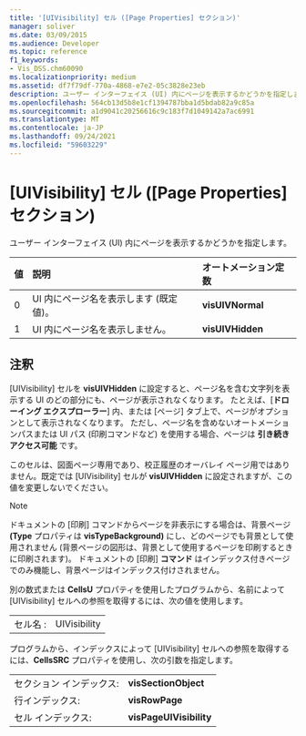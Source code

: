 ```yaml
---
title: '[UIVisibility] セル ([Page Properties] セクション)'
manager: soliver
ms.date: 03/09/2015
ms.audience: Developer
ms.topic: reference
f1_keywords:
- Vis_DSS.chm60090
ms.localizationpriority: medium
ms.assetid: df7f79df-770a-4868-e7e2-05c3828e23eb
description: ユーザー インターフェイス (UI) 内にページを表示するかどうかを指定します。
ms.openlocfilehash: 564cb13d5b8e1cf1394787bba1d5bdab82a9c85a
ms.sourcegitcommit: a1d9041c20256616c9c183f7d1049142a7ac6991
ms.translationtype: MT
ms.contentlocale: ja-JP
ms.lasthandoff: 09/24/2021
ms.locfileid: "59603229"
---
```

# <a name="uivisibility-cell-page-properties-section"></a>[UIVisibility] セル ([Page Properties] セクション)

ユーザー インターフェイス (UI) 内にページを表示するかどうかを指定します。
  
|**値**|**説明**|**オートメーション定数**|
|:-----|:-----|:-----|
|0  <br/> |UI 内にページ名を表示します (既定値)。  <br/> |**visUIVNormal** <br/> |
|1  <br/> |UI 内にページ名を表示しません。  <br/> |**visUIVHidden** <br/> |
   
## <a name="remarks"></a>注釈

[UIVisibility] セルを **visUIVHidden** に設定すると、ページ名を含む文字列を表示する UI のどの部分にも、ページが表示されなくなります。 たとえば、[**ドローイング エクスプローラー**] 内、または [ページ] タブ上で、ページがオプションとして表示されなくなります。 ただし、ページ名を含めないオートメーションパスまたは UI パス (印刷コマンドなど) を使用する場合、ページは **引き続きアクセス可能** です。 
  
 このセルは、図面ページ専用であり、校正履歴のオーバレイ ページ用ではありません。既定では [UIVisibility] セルが **visUIVHidden** に設定されますが、この値を変更しないでください。 
  
> [!NOTE]
> ドキュメントの [印刷] コマンドからページを非表示にする場合は、背景ページ **(Type** プロパティは **visTypeBackground)** にし、どのページでも背景として使用されません (背景ページの図形は、背景として使用するページを印刷するときに印刷されます)。 ドキュメントの [印刷] **コマンド** はインデックス付きページでのみ機能し、背景ページはインデックス付けされません。 
  
別の数式または **CellsU** プロパティを使用したプログラムから、名前によって [UIVisibility] セルへの参照を取得するには、次の値を使用します。 
  
|||
|:-----|:-----|
|セル名 :  <br/> |UIVisibility  <br/> |
   
プログラムから、インデックスによって [UIVisibility] セルへの参照を取得するには、**CellsSRC** プロパティを使用し、次の引数を指定します。 
  
|||
|:-----|:-----|
|セクション インデックス:  <br/> |**visSectionObject** <br/> |
|行インデックス:  <br/> |**visRowPage** <br/> |
|セル インデックス:  <br/> |**visPageUIVisibility** <br/> |
   

